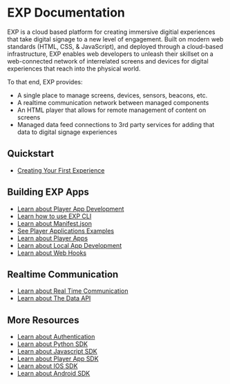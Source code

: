 # EXP Documentation


EXP is a cloud based platform for creating immersive digitial experiences that take digital signage to a new level of engagement. Built on modern web standards (HTML, CSS, & JavaScript), and deployed through a cloud-based infrastructure, EXP enables web developers to unleash their skillset on a web-connected network of interrelated screens and devices for digital experiences that reach into the physical world.

To that end, EXP provides:

* A single place to manage screens, devices, sensors, beacons, etc.
* A realtime communication network between managed components
* An HTML player that allows for remote management of content on screens
* Managed data feed connections to 3rd party services for adding that data to digital signage experiences

## Quickstart

  * [Creating Your First Experience](/developers/tutorials/quickstart.md)

## Building EXP Apps

  * [Learn about Player App Development](/developers/tutorials/player-apps.md)
  * [Learn how to use EXP CLI](https://github.com/scalainc/exp-cli)
  * [Learn about Manifest.json](/developers/reference/manifest.md)
  * [See Player Applications Examples](https://github.com/scalainc/exp-app-boilerplates)
  * [Learn about Player Apps](/developers/guides/player-apps.md)
  * [Learn about Local App Development](/developers/guides/local-app-development.md)
  * [Learn about Web Hooks](/developers/tutorials/webhooks.md)

## Realtime Communication

  * [Learn about Real Time Communication](/developers/guides/real-time-communication.md)
  * [Learn about The Data API](/developers/guides/data.md)

## More Resources

  * [Learn about Authentication](/developers/reference/authentication.md)
  * [Learn about Python SDK](/developers/reference/python-sdk.md)
  * [Learn about Javascript SDK](/developers/reference/javascript-sdk.md)
  * [Learn about Player App SDK](/developers/reference/player-app-sdk.md)
  * [Learn about IOS SDK](/developers/reference/ios-sdk.md)
  * [Learn about Android SDK](/developers/reference/android-sdk.md)
